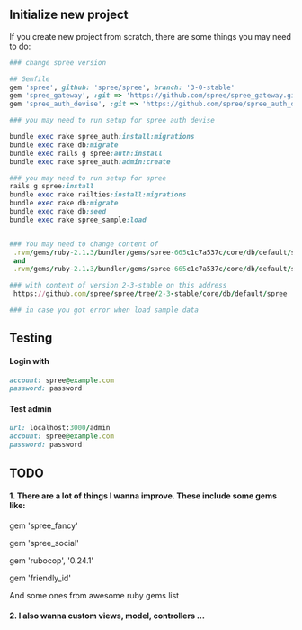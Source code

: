 
## Initialize new project

If you create new project from scratch, there are some things you may need to do:

```ruby
### change spree version

## Gemfile
gem 'spree', github: 'spree/spree', branch: '3-0-stable'
gem 'spree_gateway', :git => 'https://github.com/spree/spree_gateway.git', :branch => '3-0-stable'
gem 'spree_auth_devise', :git => 'https://github.com/spree/spree_auth_devise.git', :branch => '3-0-stable'

### you may need to run setup for spree auth devise

bundle exec rake spree_auth:install:migrations
bundle exec rake db:migrate
bundle exec rails g spree:auth:install
bundle exec rake spree_auth:admin:create

### you may need to run setup for spree
rails g spree:install
bundle exec rake railties:install:migrations
bundle exec rake db:migrate
bundle exec rake db:seed
bundle exec rake spree_sample:load


### You may need to change content of
 .rvm/gems/ruby-2.1.3/bundler/gems/spree-665c1c7a537c/core/db/default/spree/countries.rb
 and
 .rvm/gems/ruby-2.1.3/bundler/gems/spree-665c1c7a537c/core/db/default/spree/states.rb

### with content of version 2-3-stable on this address
 https://github.com/spree/spree/tree/2-3-stable/core/db/default/spree

### in case you got error when load sample data
```

## Testing

#### Login with
```ruby
account: spree@example.com
password: password
```

#### Test admin
```ruby
url: localhost:3000/admin
account: spree@example.com
password: password
```

## TODO

#### 1. There are a lot of things I wanna improve. These include some gems like:

gem 'spree_fancy'

gem 'spree_social'

gem 'rubocop', '0.24.1'

gem 'friendly_id'

And some ones from awesome ruby gems list


#### 2. I also wanna custom views, model, controllers ...



